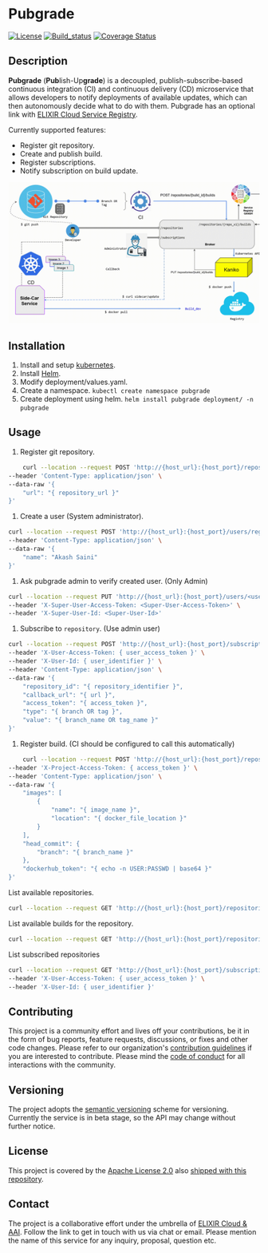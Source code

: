 # Pubgrade

[![License][badge-license]][badge-url-license]
[![Build_status][badge-build-status]][badge-url-build-status]
[![Coverage Status][coverage-badge-svg]][badge-url-coverage]

## Description

**Pubgrade** (**Pub**lish-Up**grade**) is a decoupled, publish-subscribe-based continuous integration (CI) and continuous delivery (CD) microservice that allows developers to notify deployments of available updates, which can then autonomously decide what to do with them. Pubgrade has an optional link with [ELIXIR Cloud Service Registry][elixir-cloud-registry].

Currently supported features:

- Register git repository.
- Create and publish build.
- Register subscriptions.
- Notify subscription on build update.

![app-schema][diagram]

## Installation

1. Install and setup [kubernetes][kubernetes-install].
2. Install [Helm][helm-install].
3. Modify deployment/values.yaml.
4. Create a namespace. `kubectl create namespace pubgrade`
5. Create deployment using helm. `helm install pubgrade deployment/ -n pubgrade`

## Usage

1. Register git repository.

```bash
    curl --location --request POST 'http://{host_url}:{host_port}/repositories' \
--header 'Content-Type: application/json' \
--data-raw '{
    "url": "{ repository_url }"
}'
```

1. Create a user (System administrator).

```bash
curl --location --request POST 'http://{host_url}:{host_port}/users/register' \
--header 'Content-Type: application/json' \
--data-raw '{
    "name": "Akash Saini"
}'
```

1. Ask pubgrade admin to verify created user. (Only Admin) 

```bash
curl --location --request PUT 'http://{host_url}:{host_port}/users/<user-id>/verify' \
--header 'X-Super-User-Access-Token: <Super-User-Access-Token>' \
--header 'X-Super-User-Id: <Super-User-Id>'
```

1. Subscribe to `repository`. (Use admin user)

```bash
curl --location --request POST 'http://{host_url}:{host_port}/subscriptions' \
--header 'X-User-Access-Token: { user_access_token }' \
--header 'X-User-Id: { user_identifier }' \
--header 'Content-Type: application/json' \
--data-raw '{
    "repository_id": "{ repository_identifier }",
    "callback_url": "{ url }",
    "access_token": "{ access_token }",
    "type": "{ branch OR tag }",
    "value": "{ branch_name OR tag_name }"
}'
```

1. Register build. (CI should be configured to call this automatically)

```bash
    curl --location --request POST 'http://{host_url}:{host_port}/repositories/{repo_id}/builds' \
--header 'X-Project-Access-Token: { access_token }' \
--header 'Content-Type: application/json' \
--data-raw '{
    "images": [
        {
            "name": "{ image_name }",
            "location": "{ docker_file_location }"
        }
    ],
    "head_commit": {
        "branch": "{ branch_name }"
    },
    "dockerhub_token": "{ echo -n USER:PASSWD | base64 }"
}'
```

List available repositories.

```bash
curl --location --request GET 'http://{host_url}:{host_port}/repositories'
```

List available builds for the repository.

```bash
curl --location --request GET 'http://{host_url}:{host_port}/repositories/{repo_id}/builds'
```

List subscribed repositories

```bash
curl --location --request GET 'http://{host_url}:{host_port}/subscriptions' \
--header 'X-User-Access-Token: { user_access_token }' \
--header 'X-User-Id: { user_identifier }'
```

## Contributing

This project is a community effort and lives off your contributions, be it in
the form of bug reports, feature requests, discussions, or fixes and other code
changes. Please refer to our organization's [contribution guidelines][contributing] if you are interested to
contribute. Please mind the [code of conduct][coc] for all interactions with
the community.

## Versioning

The project adopts the [semantic versioning][semver] scheme for versioning.
Currently the service is in beta stage, so the API may change without further
notice.

## License

This project is covered by the [Apache License 2.0][license-apache]
also [shipped with this repository][license].

## Contact

The project is a collaborative effort under the umbrella
of [ELIXIR Cloud & AAI][elixir-cloud]. Follow the link to get in touch with us
via chat or email. Please mention the name of this service for any inquiry,
proposal, question etc.

[badge-build-status]: https://travis-ci.com/elixir-cloud-aai/Broker.svg?branch=feature_controllers
[badge-license]: https://img.shields.io/badge/license-Apache%202.0-blue.svg
[badge-url-build-status]: https://travis-ci.com/elixir-cloud-aai/Broker
[badge-url-coverage]: https://coveralls.io/github/elixir-cloud-aai/Broker?branch=feature_controllers
[coverage-badge-svg]: https://coveralls.io/repos/github/elixir-cloud-aai/Broker/badge.svg?branch=feature_controllers
[contributing]: https://github.com/elixir-cloud-aai/elixir-cloud-aai/blob/dev/CONTRIBUTING.md
[diagram]: app-schema-animation.gif
[elixir-cloud]: https://github.com/elixir-cloud-aai/elixir-cloud-aai
[elixir-cloud-registry]: https://cloud-registry.rahtiapp.fi/ga4gh/registry/v1/ui/
[helm-install]: https://helm.sh/docs/intro/install/
[kubernetes-install]: https://kubernetes.io/docs/tasks/tools/
[semver]: https://semver.org/
[license-apache]: https://www.apache.org/licenses/LICENSE-2.0
[license]: LICENSE
[badge-license]: https://img.shields.io/badge/license-Apache%202.0-blue.svg
[badge-url-license]: http://www.apache.org/licenses/LICENSE-2.0
[ga4gh]: https://www.ga4gh.org/
[coc]: https://github.com/elixir-cloud-aai/elixir-cloud-aai/blob/dev/CODE_OF_CONDUCT.md
